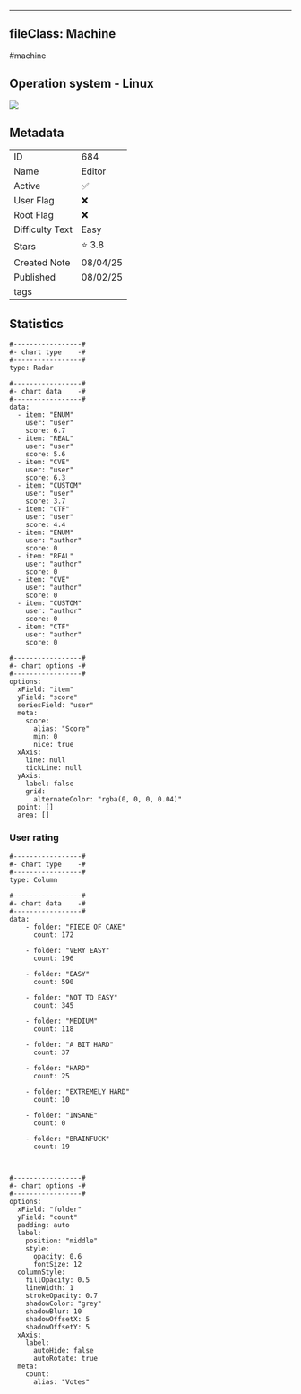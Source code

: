 
---
fileClass: Machine
---

#machine

## Operation system - Linux
<img style = "max-width:70px" src = "/img/Linux.png">

## Metadata

|                       |   |
| ----------------      | - |
| ID                    |684 |
| Name                  |Editor |
| Active                |✅  |
| User Flag             |❌ |
| Root Flag             |❌|
| Difficulty Text       |Easy  |
| Stars                 |⭐️ 3.8 |
| Created Note          |08/04/25 |
| Published             |08/02/25 |
| tags                  | |

<p style = "display:none">
id:: 684
active:: True
name:: Editor
os::Linux
user_flag:: False
root_flag:: False
difficulty_text:: Easy
stars:: 3.8
created:: 08/04/2025
published:: 08/02/25
avatar:: /avatars/ba9dec0d022d3c3b6a96aa5dba4772c7.png
tags:: 
</p>

## Statistics


```chartsview
#-----------------#
#- chart type    -#
#-----------------#
type: Radar

#-----------------#
#- chart data    -#
#-----------------#
data:
  - item: "ENUM"
    user: "user"
    score: 6.7
  - item: "REAL"
    user: "user"
    score: 5.6
  - item: "CVE"
    user: "user"
    score: 6.3
  - item: "CUSTOM"
    user: "user"
    score: 3.7
  - item: "CTF"
    user: "user"
    score: 4.4
  - item: "ENUM"
    user: "author"
    score: 0
  - item: "REAL"
    user: "author"
    score: 0
  - item: "CVE"
    user: "author"
    score: 0
  - item: "CUSTOM"
    user: "author"
    score: 0
  - item: "CTF"
    user: "author"
    score: 0

#-----------------#
#- chart options -#
#-----------------#
options:
  xField: "item"
  yField: "score"
  seriesField: "user"
  meta:
    score:
      alias: "Score"
      min: 0
      nice: true
  xAxis:
    line: null
    tickLine: null
  yAxis:
    label: false
    grid:
      alternateColor: "rgba(0, 0, 0, 0.04)"
  point: []
  area: []
```



### User rating


```chartsview
#-----------------#
#- chart type    -#
#-----------------#
type: Column

#-----------------#
#- chart data    -#
#-----------------#
data:
    - folder: "PIECE OF CAKE"
      count: 172
     
    - folder: "VERY EASY"
      count: 196

    - folder: "EASY"
      count: 590
      
    - folder: "NOT TO EASY"
      count: 345
      
    - folder: "MEDIUM"
      count: 118
     
    - folder: "A BIT HARD"
      count: 37
      
    - folder: "HARD"
      count: 25
      
    - folder: "EXTREMELY HARD"
      count: 10
      
    - folder: "INSANE"
      count: 0
      
    - folder: "BRAINFUCK"
      count: 19

    

#-----------------#
#- chart options -#
#-----------------#
options:
  xField: "folder"
  yField: "count"
  padding: auto
  label:
    position: "middle"
    style:
      opacity: 0.6
      fontSize: 12
  columnStyle:
    fillOpacity: 0.5
    lineWidth: 1
    strokeOpacity: 0.7
    shadowColor: "grey"
    shadowBlur: 10
    shadowOffsetX: 5
    shadowOffsetY: 5
  xAxis:
    label:
      autoHide: false
      autoRotate: true
  meta:
    count:
      alias: "Votes"
```


